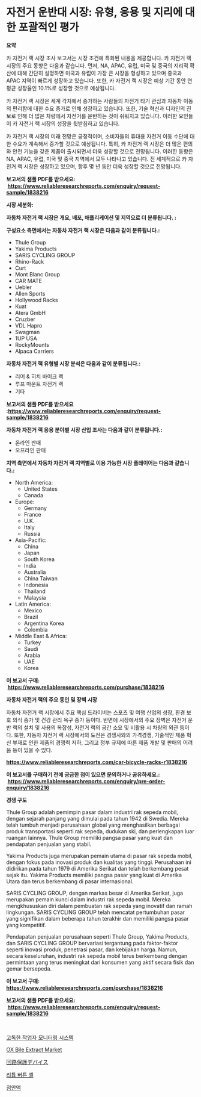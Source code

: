 <p><h1>자전거 운반대 시장: 유형, 응용 및 지리에 대한 포괄적인 평가</h1></p><p><strong>요약</strong></p>
<p><p>카 자전거 랙 시장 조사 보고서는 시장 조건에 특화된 내용을 제공합니다. 카 자전거 랙 시장의 주요 동향은 다음과 같습니다. 먼저, NA, APAC, 유럽, 미국 및 중국의 지리적 확산에 대해 간단히 설명하면 미국과 유럽이 가장 큰 시장을 형성하고 있으며 중국과 APAC 지역이 빠르게 성장하고 있습니다. 또한, 카 자전거 랙 시장은 예상 기간 동안 연평균 성장율인 10.1%로 성장할 것으로 예상됩니다.</p><p>카 자전거 랙 시장은 세계 각지에서 증가하는 사람들의 자전거 타기 관심과 자동차 이동의 편리함에 대한 수요 증가로 인해 성장하고 있습니다. 또한, 기술 혁신과 디자인의 진보로 인해 더 많은 차량에서 자전거를 운반하는 것이 쉬워지고 있습니다. 이러한 요인들이 카 자전거 랙 시장의 성장을 뒷받침하고 있습니다.</p><p>카 자전거 랙 시장의 미래 전망은 긍정적이며, 소비자들의 휴대용 자전거 이동 수단에 대한 수요가 계속해서 증가할 것으로 예상됩니다. 특히, 카 자전거 랙 시장은 더 많은 편의와 안전 기능을 갖춘 제품이 출시되면서 더욱 성장할 것으로 전망됩니다. 이러한 동향은 NA, APAC, 유럽, 미국 및 중국 지역에서 모두 나타나고 있습니다. 전 세계적으로 카 자전거 랙 시장은 성장하고 있으며, 향후 몇 년 동안 더욱 성장할 것으로 전망됩니다.</p></p>
<p><strong>보고서의 샘플 PDF를 받으세요: &nbsp;<a href="https://www.reliableresearchreports.com/enquiry/request-sample/1838216">https://www.reliableresearchreports.com/enquiry/request-sample/1838216</a></strong></p>
<p><strong>시장 세분화:</strong></p>
<p><strong> 자동차 자전거 랙 시장은 개요, 배포, 애플리케이션 및 지역으로 더 분류됩니다. :</strong></p>
<p><strong>구성요소 측면에서는 자동차 자전거 랙 시장은 다음과 같이 분류됩니다.:</strong></p>
<p><ul><li>Thule Group</li><li>Yakima Products</li><li>SARIS CYCLING GROUP</li><li>Rhino-Rack</li><li>Curt</li><li>Mont Blanc Group</li><li>CAR MATE</li><li>Uebler</li><li>Allen Sports</li><li>Hollywood Racks</li><li>Kuat</li><li>Atera GmbH</li><li>Cruzber</li><li>VDL Hapro</li><li>Swagman</li><li>1UP USA</li><li>RockyMounts</li><li>Alpaca Carriers</li></ul></p>
<p><strong> 자동차 자전거 랙 유형별 시장 분석은 다음과 같이 분류됩니다.:</strong></p>
<p><ul><li>리어 & 히치 바이크 랙</li><li>루프 마운트 자전거 랙</li><li>기타</li></ul></p>
<p><strong>보고서의 샘플 PDF를 받으세요 :<a href="https://www.reliableresearchreports.com/enquiry/request-sample/1838216">https://www.reliableresearchreports.com/enquiry/request-sample/1838216</a></strong></p>
<p><strong> 자동차 자전거 랙 응용 분야별 시장 산업 조사는 다음과 같이 분류됩니다.:</strong></p>
<p><ul><li>온라인 판매</li><li>오프라인 판매</li></ul></p>
<p><strong>지역 측면에서 자동차 자전거 랙 지역별로 이용 가능한 시장 플레이어는 다음과 같습니다.:</strong></p>
<p><ul>
    <li>
        North America:
        <ul>
            <li>United States</li>
            <li>Canada</li>
        </ul>
    </li>
    <li>
        Europe:
        <ul>
            <li>Germany</li>
            <li>France</li>
            <li>U.K.</li>
            <li>Italy</li>
            <li>Russia</li>
        </ul>
    </li>
    <li>
        Asia-Pacific:
        <ul>
            <li>China</li>
            <li>Japan</li>
            <li>South Korea</li>
            <li>India</li>
            <li>Australia</li>
            <li>China Taiwan</li>
            <li>Indonesia</li>
            <li>Thailand</li>
            <li>Malaysia</li>
        </ul>
    </li>
    <li>
        Latin America:
        <ul>
            <li>Mexico</li>
            <li>Brazil</li>
            <li>Argentina Korea</li>
            <li>Colombia</li>
        </ul>
    </li>
    <li>
        Middle East & Africa:
        <ul>
            <li>Turkey</li>
            <li>Saudi</li>
            <li>Arabia</li>
            <li>UAE</li>
            <li>Korea</li>
        </ul>
    </li>
    </ul></p>
<p><strong>이 보고서 구매: &nbsp;<a href="https://www.reliableresearchreports.com/purchase/1838216">https://www.reliableresearchreports.com/purchase/1838216</a></strong></p>
<p><strong>자동차 자전거 랙의 주요 동인 및 장벽 시장</strong></p>
<p><p>자동차 자전거 랙 시장에서 주요 핵심 드라이버는 스포츠 및 여행 산업의 성장, 환경 보호 의식 증가 및 건강 관리 욕구 증가 등이다. 반면에 시장에서의 주요 장벽은 자전거 운반 랙의 설치 및 사용의 복잡성, 자전거 랙의 공간 소요 및 비활용 시 차량의 외관 등이다. 또한, 자동차 자전거 랙 시장에서의 도전은 경쟁사와의 가격경쟁, 기술적인 제품 혁신 부재로 인한 제품의 경쟁력 저하, 그리고 정부 규제에 따른 제품 개발 및 판매의 어려움 등이 있을 수 있다.</p></p>
<p><strong><a href="https://www.reliableresearchreports.com/car-bicycle-racks-r1838216">https://www.reliableresearchreports.com/car-bicycle-racks-r1838216</a></strong></p>
<p><strong>이 보고서를 구매하기 전에 궁금한 점이 있으면 문의하거나 공유하세요.: &nbsp;<a href="https://www.reliableresearchreports.com/enquiry/pre-order-enquiry/1838216">https://www.reliableresearchreports.com/enquiry/pre-order-enquiry/1838216</a></strong></p>
<p><strong>경쟁 구도</strong></p>
<p><p>Thule Group adalah pemimpin pasar dalam industri rak sepeda mobil, dengan sejarah panjang yang dimulai pada tahun 1942 di Swedia. Mereka telah tumbuh menjadi perusahaan global yang menghasilkan berbagai produk transportasi seperti rak sepeda, dudukan ski, dan perlengkapan luar ruangan lainnya. Thule Group memiliki pangsa pasar yang kuat dan pendapatan penjualan yang stabil.</p><p>Yakima Products juga merupakan pemain utama di pasar rak sepeda mobil, dengan fokus pada inovasi produk dan kualitas yang tinggi. Perusahaan ini didirikan pada tahun 1979 di Amerika Serikat dan telah berkembang pesat sejak itu. Yakima Products memiliki pangsa pasar yang kuat di Amerika Utara dan terus berkembang di pasar internasional.</p><p>SARIS CYCLING GROUP, dengan markas besar di Amerika Serikat, juga merupakan pemain kunci dalam industri rak sepeda mobil. Mereka mengkhususkan diri dalam pembuatan rak sepeda yang inovatif dan ramah lingkungan. SARIS CYCLING GROUP telah mencatat pertumbuhan pasar yang signifikan dalam beberapa tahun terakhir dan memiliki pangsa pasar yang kompetitif.</p><p>Pendapatan penjualan perusahaan seperti Thule Group, Yakima Products, dan SARIS CYCLING GROUP bervariasi tergantung pada faktor-faktor seperti inovasi produk, penetrasi pasar, dan kebijakan harga. Namun, secara keseluruhan, industri rak sepeda mobil terus berkembang dengan permintaan yang terus meningkat dari konsumen yang aktif secara fisik dan gemar bersepeda.</p></p>
<p><strong>이 보고서 구매: &nbsp; <a href="https://www.reliableresearchreports.com/purchase/1838216">https://www.reliableresearchreports.com/purchase/1838216</a></strong></p>
<p><strong>보고서의 샘플 PDF를 받으세요: &nbsp;<a href="https://www.reliableresearchreports.com/enquiry/request-sample/1838216">https://www.reliableresearchreports.com/enquiry/request-sample/1838216</a></strong><strong></strong></p>
<p>&nbsp;</p>
<p><p><a href="https://medium.com/@sybleferry/%ED%98%BC%EC%9E%90-%EA%B7%BC%EB%AC%B4%EC%9E%90-%EB%AA%A8%EB%8B%88%ED%84%B0%EB%A7%81-%EC%8B%9C%EC%8A%A4%ED%85%9C-%EC%8B%9C%EC%9E%A5%EC%9D%80-%EC%8B%9C%EC%9E%A5-%EC%A0%90%EC%9C%A0%EC%9C%A8-%ED%81%AC%EA%B8%B0-%EB%B0%8F-2031%EB%85%84%EA%B9%8C%EC%A7%80%EC%9D%98-%EC%98%88%EC%83%81-%EC%98%88%EC%B8%A1%EC%97%90-%EC%B4%88%EC%A0%90%EC%9D%84-%EB%A7%9E%EC%B6%A5%EB%8B%88%EB%8B%A4-db3c75893f99">고독한 작업자 모니터링 시스템</a></p><p><a href="https://issuu.com/reportprime-2/docs/ox-bile-extract-market-size-2030.pptx">OX Bile Extract Market</a></p><p><a href="https://medium.com/@eduardoramez/%E5%9B%9E%E8%B7%AF%E4%BF%9D%E8%AD%B7%E3%83%87%E3%83%90%E3%82%A4%E3%82%B9%E5%B8%82%E5%A0%B4%E3%81%AE%E8%A6%8F%E6%A8%A1%E3%81%A8%E5%B8%82%E5%A0%B4%E5%8B%95%E5%90%91-%E5%AE%8C%E5%85%A8%E3%81%AA%E7%94%A3%E6%A5%AD%E6%A6%82%E8%A6%81-2024%E5%B9%B4%E3%81%8B%E3%82%892031%E5%B9%B4-748bfd7954a8">回路保護デバイス</a></p><p><a href="https://medium.com/@crumbles67678/%EB%A6%AC%ED%8A%AC-%EB%8B%A8%EC%B6%94%ED%98%95-%EC%A0%84%EC%A7%80-%EC%8B%9C%EC%9E%A5-%EB%B6%84%EC%84%9D-%EA%B7%B8%EC%9D%98-cagr-%EC%8B%9C%EC%9E%A5-%EC%84%B8%EB%B6%84%ED%99%94-%EB%B0%8F-%EC%A0%84-%EC%84%B8%EA%B3%84-%EC%82%B0%EC%97%85-%EA%B0%9C%EC%9A%94-e47a714a569c">리튬 버튼 셀</a></p><p><a href="https://github.com/FelipeGrrady654556/Market-Research-Report-List-1/blob/main/335633821405.md">점안액</a></p></p>